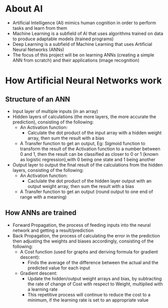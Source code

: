 # About AI
- Artificial Intelligence (AI) mimics human cognition in order to perform tasks and learn from them
- Machine Learning is a subfield of AI that uses algorithms trained on data to produce adaptable models (trained programs)
- Deep Learning is a subfield of Machine Learning that uses Artificial Neural Networks (ANNs)
- The focus of this project will be on learning ANNs (creating a simple ANN from scratch) and their applications (image recognition)

# How Artificial Neural Networks work
## Structure of an ANN
- Input layer of multiple inputs (in an array)
- Hidden layers of calculations (the more layers, the more accurate the prediction), consisting of the following:
  - An Activation function:
    - Calculate the dot product of the input array with a hidden weight array, then sum the result with a bias
  - A Transfer function to get an output, Eg: Sigmoid function to transform the result of the Activation function to a number between 0 and 1,
  then the result can be classified as closer to 0 or 1 (known as logistic regression),with 0 being one state and 1 being another
- Output layer to output the final result of the calculations from the hidden layers, consisting of the following:
  - An Activation function:
    - Caclulate the dot product of the hidden layer output with an output weight array, then sum the result with a bias
  - A Transfer function to get an output (round output to one end of range with a meaning)

## How ANNs are trained
- Forward Propagation, the process of feeding inputs into the neural network and getting a result/prediction
- Back Propagation, the process of calculating the error in the prediction then adjusting the weights and biases accordingly, consisting of the following:
  - A Cost function (used for graphs and deriving formula for gradient descent):
    - Finds the average of the difference between the actual and the predicted value for each input
  - Gradient descent:
    - Update the hidden/output weight arrays and bias, by subtracting the rate of change of Cost with respect to Weight, multiplied with a learning rate
    - This repetitive process will continue to reduce the cost to a minimum, if the learning rate is set to an appropriate value